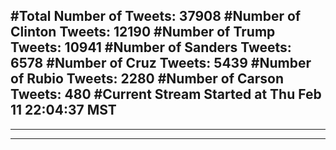 #Total Number of Tweets: 37908 
#Number of Clinton Tweets: 12190
#Number of Trump Tweets: 10941
#Number of Sanders Tweets: 6578
#Number of Cruz Tweets: 5439
#Number of Rubio Tweets: 2280
#Number of Carson Tweets: 480
#Current Stream Started at Thu Feb 11 22:04:37 MST
---
---
---
